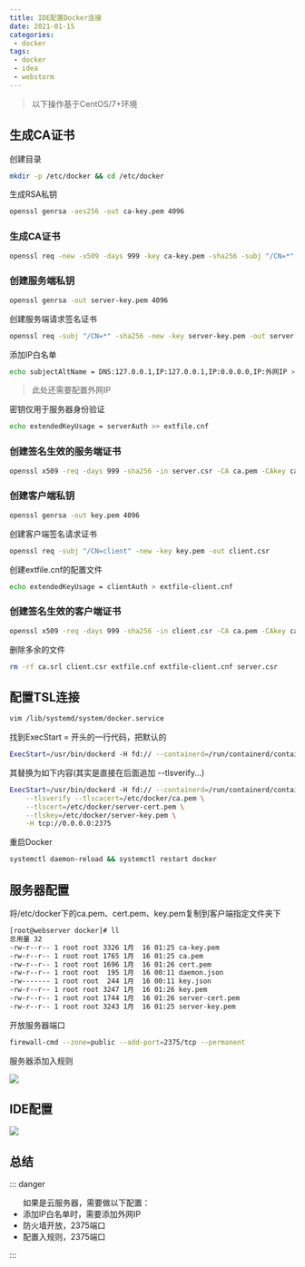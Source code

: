 ```yaml
---
title: IDE配置Docker连接
date: 2021-01-15
categories:
 - docker
tags:
 - docker
 - idea
 - webstorm
---
```


> 以下操作基于CentOS/7+环境

## 生成CA证书

创建目录

```sh
mkdir -p /etc/docker && cd /etc/docker
```

生成RSA私钥

```sh
openssl genrsa -aes256 -out ca-key.pem 4096
```

### 生成CA证书

```sh
openssl req -new -x509 -days 999 -key ca-key.pem -sha256 -subj "/CN=*" -out ca.pem
```

### 创建服务端私钥

```sh
openssl genrsa -out server-key.pem 4096
```

创建服务端请求签名证书

```sh
openssl req -subj "/CN=*" -sha256 -new -key server-key.pem -out server.csr
```

添加IP白名单

```sh
echo subjectAltName = DNS:127.0.0.1,IP:127.0.0.1,IP:0.0.0.0,IP:外网IP >> extfile.cnf
```

> 此处还需要配置外网IP

密钥仅用于服务器身份验证

```sh
echo extendedKeyUsage = serverAuth >> extfile.cnf
```

### 创建签名生效的服务端证书

```sh
openssl x509 -req -days 999 -sha256 -in server.csr -CA ca.pem -CAkey ca-key.pem -CAcreateserial -out server-cert.pem -extfile extfile.cnf
```

### 创建客户端私钥

```sh
openssl genrsa -out key.pem 4096
```

创建客户端签名请求证书

```sh
openssl req -subj "/CN=client" -new -key key.pem -out client.csr
```

创建extfile.cnf的配置文件

```sh
echo extendedKeyUsage = clientAuth > extfile-client.cnf
```

### 创建签名生效的客户端证书

```sh
openssl x509 -req -days 999 -sha256 -in client.csr -CA ca.pem -CAkey ca-key.pem -CAcreateserial -out cert.pem -extfile extfile-client.cnf
```

删除多余的文件

```sh
rm -rf ca.srl client.csr extfile.cnf extfile-client.cnf server.csr
```

## 配置TSL连接

```sh
vim /lib/systemd/system/docker.service
```

找到ExecStart = 开头的一行代码，把默认的

```sh
ExecStart=/usr/bin/dockerd -H fd:// --containerd=/run/containerd/containerd.sock
```

其替换为如下内容(其实是直接在后面追加 --tlsverify...)

```sh
ExecStart=/usr/bin/dockerd -H fd:// --containerd=/run/containerd/containerd.sock \
	--tlsverify --tlscacert=/etc/docker/ca.pem \
	--tlscert=/etc/docker/server-cert.pem \
	--tlskey=/etc/docker/server-key.pem \
	-H tcp://0.0.0.0:2375
```

重启Docker

```sh
systemctl daemon-reload && systemctl restart docker
```

## 服务器配置

将/etc/docker下的ca.pem、cert.pem、key.pem复制到客户端指定文件夹下

```sh
[root@webserver docker]# ll
总用量 32
-rw-r--r-- 1 root root 3326 1月  16 01:25 ca-key.pem
-rw-r--r-- 1 root root 1765 1月  16 01:25 ca.pem
-rw-r--r-- 1 root root 1696 1月  16 01:26 cert.pem
-rw-r--r-- 1 root root  195 1月  16 00:11 daemon.json
-rw------- 1 root root  244 1月  16 00:11 key.json
-rw-r--r-- 1 root root 3247 1月  16 01:26 key.pem
-rw-r--r-- 1 root root 1744 1月  16 01:26 server-cert.pem
-rw-r--r-- 1 root root 3243 1月  16 01:25 server-key.pem
```

开放服务器端口

```sh
firewall-cmd --zone=public --add-port=2375/tcp --permanent
```

服务器添加入规则

![](https://bucket-sharit-beijing.oss-cn-beijing.aliyuncs.com/blog/images/idea-docker-2.png)

## IDE配置

![](https://bucket-sharit-beijing.oss-cn-beijing.aliyuncs.com/blog/images/idea-docker-1.png)

## 总结



::: danger
<ul>
如果是云服务器，需要做以下配置：
<li>添加IP白名单时，需要添加外网IP</li>
<li>防火墙开放，2375端口</li>
<li>配置入规则，2375端口</li>
</ul>

:::

